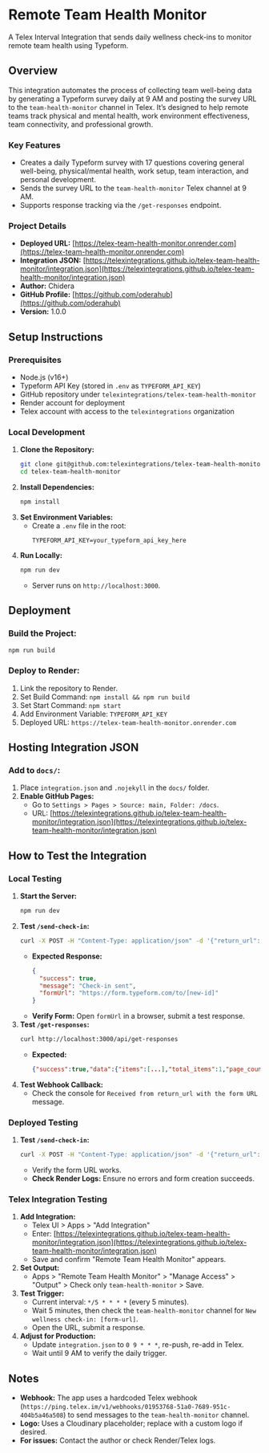 # Remote Team Health Monitor

A Telex Interval Integration that sends daily wellness check-ins to monitor remote team health using Typeform.

## Overview

This integration automates the process of collecting team well-being data by generating a Typeform survey daily at 9 AM and posting the survey URL to the `team-health-monitor` channel in Telex. It’s designed to help remote teams track physical and mental health, work environment effectiveness, team connectivity, and professional growth.

### Key Features

- Creates a daily Typeform survey with 17 questions covering general well-being, physical/mental health, work setup, team interaction, and personal development.
- Sends the survey URL to the `team-health-monitor` Telex channel at 9 AM.
- Supports response tracking via the `/get-responses` endpoint.

### Project Details

- **Deployed URL:** [https://telex-team-health-monitor.onrender.com](https://telex-team-health-monitor.onrender.com)
- **Integration JSON:** [https://telexintegrations.github.io/telex-team-health-monitor/integration.json](https://telexintegrations.github.io/telex-team-health-monitor/integration.json)
- **Author:** Chidera
- **GitHub Profile:** [https://github.com/oderahub](https://github.com/oderahub)
- **Version:** 1.0.0

## Setup Instructions

### Prerequisites

- Node.js (v16+)
- Typeform API Key (stored in `.env` as `TYPEFORM_API_KEY`)
- GitHub repository under `telexintegrations/telex-team-health-monitor`
- Render account for deployment
- Telex account with access to the `telexintegrations` organization

### Local Development

1. **Clone the Repository:**
   ```bash
   git clone git@github.com:telexintegrations/telex-team-health-monitor.git
   cd telex-team-health-monitor
   ```
2. **Install Dependencies:**
   ```bash
   npm install
   ```
3. **Set Environment Variables:**
   - Create a `.env` file in the root:
     ```plaintext
     TYPEFORM_API_KEY=your_typeform_api_key_here
     ```
4. **Run Locally:**
   ```bash
   npm run dev
   ```
   - Server runs on `http://localhost:3000`.

## Deployment

### Build the Project:

```bash
npm run build
```

### Deploy to Render:

1. Link the repository to Render.
2. Set Build Command: `npm install && npm run build`
3. Set Start Command: `npm start`
4. Add Environment Variable: `TYPEFORM_API_KEY`
5. Deployed URL: `https://telex-team-health-monitor.onrender.com`

## Hosting Integration JSON

### Add to `docs/`:

1. Place `integration.json` and `.nojekyll` in the `docs/` folder.
2. **Enable GitHub Pages:**
   - Go to `Settings > Pages > Source: main, Folder: /docs`.
   - URL: [https://telexintegrations.github.io/telex-team-health-monitor/integration.json](https://telexintegrations.github.io/telex-team-health-monitor/integration.json)

## How to Test the Integration

### Local Testing

1. **Start the Server:**
   ```bash
   npm run dev
   ```
2. **Test `/send-check-in`:**
   ```bash
   curl -X POST -H "Content-Type: application/json" -d '{"return_url": "http://localhost:3000/api/test-return"}' http://localhost:3000/api/send-check-in
   ```
   - **Expected Response:**
     ```json
     {
       "success": true,
       "message": "Check-in sent",
       "formUrl": "https://form.typeform.com/to/[new-id]"
     }
     ```
   - **Verify Form:** Open `formUrl` in a browser, submit a test response.
3. **Test `/get-responses`:**
   ```bash
   curl http://localhost:3000/api/get-responses
   ```
   - **Expected:**
     ```json
     {"success":true,"data":{"items":[...],"total_items":1,"page_count":1}}
     ```
4. **Test Webhook Callback:**
   - Check the console for `Received from return_url with the form URL` message.

### Deployed Testing

1. **Test `/send-check-in`:**
   ```bash
   curl -X POST -H "Content-Type: application/json" -d '{"return_url": "http://localhost:3000/api/test-return"}' https://telex-team-health-monitor.onrender.com/api/send-check-in
   ```
   - Verify the form URL works.
   - **Check Render Logs:** Ensure no errors and form creation succeeds.

### Telex Integration Testing

1. **Add Integration:**
   - Telex UI > Apps > "Add Integration"
   - Enter: [https://telexintegrations.github.io/telex-team-health-monitor/integration.json](https://telexintegrations.github.io/telex-team-health-monitor/integration.json)
   - Save and confirm "Remote Team Health Monitor" appears.
2. **Set Output:**
   - Apps > "Remote Team Health Monitor" > "Manage Access" > "Output" > Check only `team-health-monitor` > Save.
3. **Test Trigger:**
   - Current interval: `*/5 * * * *` (every 5 minutes).
   - Wait 5 minutes, then check the `team-health-monitor` channel for `New wellness check-in: [form-url]`.
   - Open the URL, submit a response.
4. **Adjust for Production:**
   - Update `integration.json` to `0 9 * * *`, re-push, re-add in Telex.
   - Wait until 9 AM to verify the daily trigger.

## Notes

- **Webhook:** The app uses a hardcoded Telex webhook (`https://ping.telex.im/v1/webhooks/01953768-51a0-7689-951c-404b5a46a508`) to send messages to the `team-health-monitor` channel.
- **Logo:** Uses a Cloudinary placeholder; replace with a custom logo if desired.
- **For issues:** Contact the author or check Render/Telex logs.
